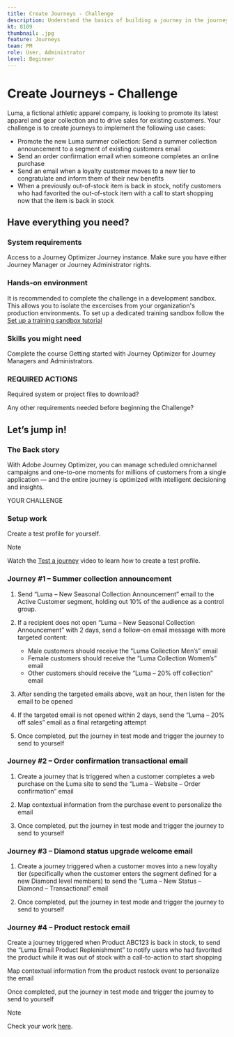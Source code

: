 ```yaml
---
title: Create Journeys - Challenge
description: Understand the basics of building a journey in the journey canvas.
kt: 8109
thumbnail: .jpg
feature: Journeys
team: PM
role: User, Administrator
level: Beginner
---
```


# Create Journeys - Challenge

Luma, a fictional athletic apparel company, is looking to promote its latest apparel and gear collection and to drive sales for existing customers. Your challenge is to create journeys to implement the following use cases: 

* Promote the new Luma summer collection: Send a summer collection announcement to a segment of existing customers email 
* Send an order confirmation email when someone completes an online purchase 
* Send an email when a loyalty customer moves to a new tier to congratulate and inform them of their new benefits 
* When a previously out-of-stock item is back in stock, notify customers who had favorited the out-of-stock item with a call to start shopping now that the item is back in stock 

## Have everything you need? 

### System requirements

Access to a Journey Optimizer Journey instance. Make sure you have either Journey Manager or Journey Administrator rights. 

### Hands-on environment
 
It is recommended to complete the challenge in a development sandbox. This allows you to isolate the excercises from your organization's production environments. To set up a dedicated training sandbox follow the [Set up a training sandbox tutorial](/help/challenges/set-up-training-sandbox.md) 

### Skills you might need 

Complete the course Getting started with Journey Optimizer for Journey Managers and Administrators.
 
### REQUIRED ACTIONS 

Required system or project files to download? 

Any other requirements needed before beginning the Challenge? 

## Let’s jump in! 

### The Back story

With Adobe Journey Optimizer, you can manage scheduled omnichannel campaigns and one-to-one moments for millions of customers from a single application — and the entire journey is optimized with intelligent decisioning and insights. 

YOUR CHALLENGE 

### Setup work 

Create a test profile for yourself.

>[!NOTE]
> Watch the [Test a journey](/help/create-journeys/test-a-journey.md) video to learn how to create a test profile.


### Journey #1 – Summer collection announcement 

1. Send “Luma – New Seasonal Collection Announcement” email to the Active Customer segment, holding out 10% of the audience as a control group.

2. If a recipient does not open “Luma – New Seasonal Collection Announcement” with 2 days, send a follow-on email message with more targeted content: 
   * Male customers should receive the “Luma Collection Men’s” email
   * Female customers should receive the “Luma Collection Women’s” email 
   * Other customers should receive the “Luma – 20% off collection” email 

3. After sending the targeted emails above, wait an hour, then listen for the email to be opened 

4. If the targeted email is not opened within 2 days, send the “Luma – 20% off sales” email as a final retargeting attempt 

5. Once completed, put the journey in test mode and trigger the journey to send to yourself 

 

### Journey #2 – Order confirmation transactional email 

1. Create a journey that is triggered when a customer completes a web purchase on the Luma site to send the “Luma – Website – Order confirmation” email 

2. Map contextual information from the purchase event to personalize the email 

3. Once completed, put the journey in test mode and trigger the journey to send to yourself 

 

### Journey #3 – Diamond status upgrade welcome email 

1. Create a journey triggered when a customer moves into a new loyalty tier (specifically when the customer enters the segment defined for a new Diamond level members) to send the “Luma – New Status – Diamond – Transactional” email 

2. Once completed, put the journey in test mode and trigger the journey to send to yourself 

 

### Journey #4 – Product restock email 

Create a journey triggered when Product ABC123 is back in stock, to send the “Luma Email Product Replenishment” to notify users who had favorited the product while it was out of stock with a call-to-action to start shopping 

Map contextual information from the product restock event to personalize the email 

Once completed, put the journey in test mode and trigger the journey to send to yourself 

>[!NOTE]
> Check your work [here](/help/challenges/check-your-work.md).



